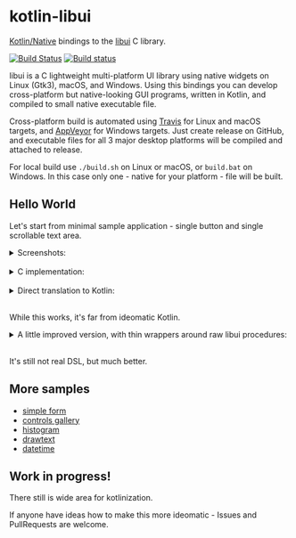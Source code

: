 kotlin-libui
============

[Kotlin/Native](https://github.com/JetBrains/kotlin-native) bindings to the
[libui](https://github.com/andlabs/libui.git) C library.

[![Build Status](https://travis-ci.org/msink/kotlin-libui.svg?branch=master)](https://travis-ci.org/msink/kotlin-libui)
[![Build status](https://ci.appveyor.com/api/projects/status/github/msink/kotlin-libui?svg=true)](https://ci.appveyor.com/project/msink/kotlin-libui)

libui is a C lightweight multi-platform UI library using native widgets on Linux (Gtk3), macOS, and Windows.
Using this bindings you can develop cross-platform but native-looking GUI programs, written in Kotlin,
and compiled to small native executable file.

Cross-platform build is automated using [Travis](https://travis-ci.org) for Linux and macOS targets, and
[AppVeyor](https://ci.appveyor.com) for Windows targets. Just create release on GitHub, and executable files
for all 3 major desktop platforms will be compiled and attached to release.

For local build use `./build.sh` on Linux or macOS, or `build.bat` on Windows.
In this case only one - native for your platform - file will be built.

## Hello World

Let's start from minimal sample application - single button and single scrollable text area.

<details>
 <summary>Screenshots:</summary>

![Windows](samples/hello/hello-windows.png)

![Unix](samples/hello/hello-linux.png)

![macOS](samples/hello/hello-osx.png)
</details><br/>

<details>
 <summary>C implementation:</summary>
    
``` c
#include "ui.h"

static int onClosing(uiWindow *window, void *data)
{
    uiQuit();
    return 1;
}

static void saySomething(uiButton *button, void *data)
{
    uiMultilineEntryAppend(uiMultilineEntry(data),
        "Hello, World!  Ciao, mondo!\n"
        "Привет, мир!  你好，世界！\n\n");
}

int main(void)
{
    uiInitOptions options;
    uiWindow *window;
    uiBox *box;
    uiButton *button;
    uiMultilineEntry *scroll;

    memset(&options, 0, sizeof(options));
    if (uiInit(&options) != NULL)
        abort();

    window = uiNewWindow("Hello", 320, 240, 0);
    uiWindowSetMargined(window, 1);

    box = uiNewVerticalBox();
    uiBoxSetPadded(box, 1);
    uiWindowSetChild(window, uiControl(box));

    scroll = uiNewMultilineEntry();
    uiMultilineEntrySetReadOnly(scroll, 1);

    button = uiNewButton("libui говорит: click me!");
    uiButtonOnClicked(button, saySomething, scroll);
    uiBoxAppend(box, uiControl(button), 0);

    uiBoxAppend(box, uiControl(scroll), 1);

    uiWindowOnClosing(window, onClosing, NULL);
    uiControlShow(uiControl(window));
    uiMain();
    return 0;
}
```
</details><br/>

<details>
 <summary>Direct translation to Kotlin:</summary>
    
``` kt
import kotlinx.cinterop.*
import libui.*

fun main(args: Array<String>) = memScoped {
    val options = alloc<uiInitOptions>()
    val error = uiInit(options.ptr)
    if (error != null) throw Error("Error: '${error.toKString()}'")

    val window = uiNewWindow("Hello", 320, 240, 0)
    uiWindowSetMargined(window, 1)

    val box = uiNewVerticalBox()
    uiBoxSetPadded(box, 1)
    uiWindowSetChild(window, box?.reinterpret())

    val scroll = uiNewMultilineEntry()
    uiMultilineEntrySetReadOnly(scroll, 1)
    val button = uiNewButton("libui говорит: click me!")
    fun saySomething(button: CPointer<uiButton>?, data: COpaquePointer?) {
        uiMultilineEntryAppend(data?.reinterpret(),
            "Hello, World!  Ciao, mondo!\n" +
            "Привет, мир!  你好，世界！\n\n")
    }
    uiButtonOnClicked(button, staticCFunction(::saySomething), scroll)
    uiBoxAppend(box, button?.reinterpret(), 0)
    uiBoxAppend(box, scroll?.reinterpret(), 1)

    fun onClosing(window: CPointer<uiWindow>?, data: COpaquePointer?): Int {
        uiQuit()
        return 1
    }
    uiWindowOnClosing(window, staticCFunction(::onClosing), null)
    uiControlShow(window?.reinterpret())
    uiMain()
    uiUninit()
}
```
</details><br/>

While this works, it's far from ideomatic Kotlin.

<details>
 <summary>A little improved version, with thin wrappers around raw libui procedures:</summary>

``` kt
import libui.*

fun main(args: Array<String>) = application {
    Window(
        title = "Hello",
        width = 320,
        height = 240,
        hasMenubar = false) {
        margined = true

        setChild(VerticalBox {
            padded = true
            val scroll = MultilineEntry {
                readOnly = true
            }
            val button = Button("libui говорит: click me!") {
                action {
                    scroll.append("Hello, World!  Ciao, mondo!\n" +
                                  "Привет, мир!  你好，世界！\n\n")
                }
            }
            append(button)
            append(scroll, stretchy = true)
        })

        onClose { uiQuit(); true }
        show()
    }
}
```
</details><br/>

It's still not real DSL, but much better.

## More samples

- [simple form](samples/form)
- [controls gallery](samples/controlgallery)
- [histogram](samples/histogram)
- [drawtext](samples/drawtext)
- [datetime](samples/datetime)

## Work in progress!

There still is wide area for kotlinization.

If anyone have ideas how to make this more ideomatic - Issues and PullRequests are welcome.
